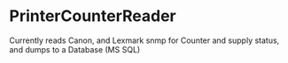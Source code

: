 # PrinterCounterReader
Currently reads Canon, and Lexmark snmp for Counter and supply status, and dumps to a Database (MS SQL)

